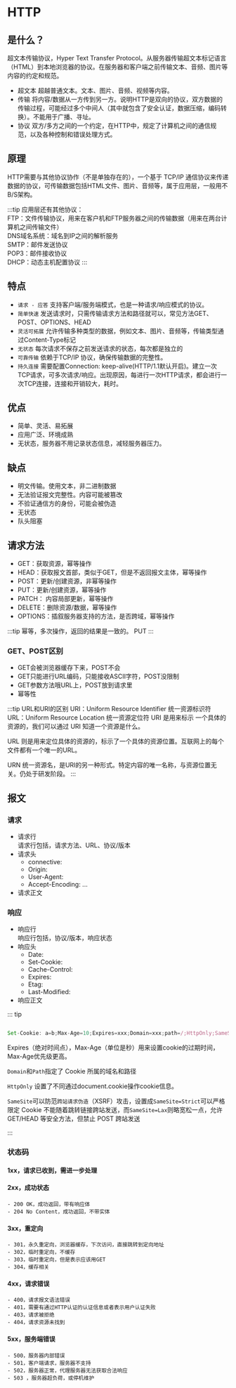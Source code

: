 # HTTP

## 是什么？

超文本传输协议，Hyper Text Transfer Protocol。从服务器传输超文本标记语言（HTML）到本地浏览器的协议。在服务器和客户端之前传输文本、音频、图片等内容的约定和规范。

- 超文本 超越普通文本。文本、图片、音频、视频等内容。
- 传输 将内容/数据从一方传到另一方。说明HTTP是双向的协议，双方数据的传输过程，可能经过多个中间人（其中就包含了安全认证，数据压缩，编码转换）。不能用于广播、寻址。
- 协议 双方/多方之间的一个约定，在HTTP中，规定了计算机之间的通信规范，以及各种控制和错误处理方式。

## 原理

HTTP需要与其他协议协作（不是单独存在的），一个基于 TCP/IP 通信协议来传递数据的协议，可传输数据包括HTML文件、图片、音频等，属于应用层，一般用不B/S架构。

:::tip
应用层还有其他协议：  
FTP：文件传输协议，用来在客户机和FTP服务器之间的传输数据（用来在两台计算机之间传输文件）  
DNS域名系统：域名到IP之间的解析服务  
SMTP：邮件发送协议  
POP3：邮件接收协议  
DHCP：动态主机配置协议
:::

## 特点

- `请求 - 应答` 支持客户端/服务端模式，也是一种请求/响应模式的协议。
- `简单快速` 发送请求时，只需传输请求方法和路径就可以，常见方法GET、POST、OPTIONS、HEAD
- `灵活可拓展` 允许传输多种类型的数据，例如文本、图片、音频等，传输类型通过Content-Type标记
- `无状态` 每次请求不保存之前发送请求的状态，每次都是独立的
- `可靠传输` 依赖于TCP/IP 协议，确保传输数据的完整性。
- `持久连接` 需要配置Connection: keep-alive(HTTP/1.1默认开启)。建立一次TCP请求，可多次请求/响应。出现原因，每进行一次HTTP请求，都会进行一次TCP连接，连接和开销较大，耗时。

## 优点

- 简单、灵活、易拓展
- 应用广泛、环境成熟
- 无状态，服务器不用记录状态信息，减轻服务器压力。

## 缺点

- 明文传输。使用文本，非二进制数据
- 无法验证报文完整性。内容可能被篡改
- 不验证通信方的身份，可能会被伪造
- 无状态
- 队头阻塞

## 请求方法

- GET：获取资源，幂等操作
- HEAD：获取报文首部，类似于GET，但是不返回报文主体，幂等操作
- POST：更新/创建资源，非幂等操作
- PUT：更新/创建资源，幂等操作
- PATCH： 内容局部更新，幂等操作
- DELETE：删除资源/数据，幂等操作
- OPTIONS：插叙服务器支持的方法，是否跨域，幂等操作

:::tip
幂等，多次操作，返回的结果是一致的。
PUT
:::

### GET、POST区别

- GET会被浏览器缓存下来，POST不会
- GET只能进行URL编码，只能接收ASCII字符，POST没限制
- GET参数方法哦URL上，POST放到请求里
- 幂等性

:::tip
URL和URI的区别
URI：Uniform Resource Identifier 统一资源标识符  
URL：Uniform Resource Location 统一资源定位符
URI 是用来标示 一个具体的资源的，我们可以通过 URI 知道一个资源是什么。

URL 则是用来定位具体的资源的，标示了一个具体的资源位置。互联网上的每个文件都有一个唯一的URL。  

URN 统一资源名，是URI的另一种形式。特定内容的唯一名称，与资源位置无关。仍处于研发阶段。
:::

## 报文

### 请求

- 请求行  
请求行包括，请求方法、URL、协议/版本
- 请求头
    - connective:
    - Origin:
    - User-Agent:
    - Accept-Encoding:
    ...
- 请求正文


### 响应

- 响应行  
    响应行包括，协议/版本，响应状态
- 响应头
    - Date:
    - Set-Cookie:
    - Cache-Control:
    - Expires:
    - Etag:
    - Last-Modified:
- 响应正文

::: tip

```js

Set-Cookie: a=b;Max-Age=10;Expires=xxx;Domain=xxx;path=/;HttpOnly;SameSite=Strict
```

Expires（绝对时间点），Max-Age（单位是秒）用来设置cookie的过期时间，Max-Age优先级更高。

`Domain`和`Path`指定了 Cookie 所属的域名和路径

`HttpOnly` 设置了不同通过document.cookie操作cookie信息。

`SameSite`可以防范`跨站请求伪造`（XSRF）攻击，设置成`SameSite=Strict`可以严格限定 Cookie 不能随着跳转链接跨站发送，而`SameSite=Lax`则略宽松一点，允许 GET/HEAD 等安全方法，但禁止 POST 跨站发送

:::
### 状态码

#### 1xx，请求已收到，需进一步处理

#### 2xx，成功状态

    - 200 OK，成功返回，带有响应体
    - 204 No Content，成功返回，不带实体

#### 3xx，重定向

    - 301，永久重定向，浏览器缓存，下次访问，直接跳转到定向地址
    - 302，临时重定向，不缓存
    - 303，临时重定向，但是表示应该用GET
    - 304，缓存相关
#### 4xx，请求错误

    - 400，请求报文语法错误
    - 401，需要有通过HTTP认证的认证信息或者表示用户认证失败
    - 403，请求被拒绝
    - 404，请求资源未找到

#### 5xx，服务端错误

    - 500，服务器内部错误
    - 501，客户端请求，服务器不支持
    - 502，服务器正常，代理服务器无法获取合法响应
    - 503 ，服务器超负荷，或停机维护
